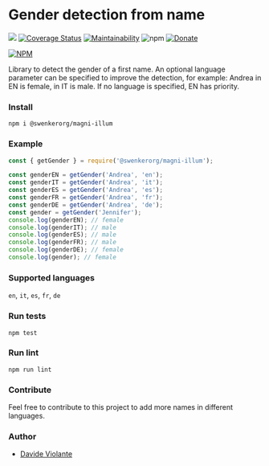 # Gender detection from name
[![](https://github.com/davideviolante/@swenkerorg/magni-illum/workflows/Node.js%20CI/badge.svg)](https://github.com/swenkerorg/magni-illum/actions?query=workflow%3A"Node.js+CI") [![Coverage Status](https://coveralls.io/repos/github/DavideViolante/@swenkerorg/magni-illum/badge.svg?branch=master)](https://coveralls.io/github/DavideViolante/@swenkerorg/magni-illum?branch=master) [![Maintainability](https://api.codeclimate.com/v1/badges/ded2c349739e4d87130b/maintainability)](https://codeclimate.com/github/DavideViolante/@swenkerorg/magni-illum/maintainability) ![npm](https://img.shields.io/npm/dm/@swenkerorg/magni-illum) [![Donate](https://img.shields.io/badge/paypal-donate-179BD7.svg)](https://www.paypal.me/dviolante)

[![NPM](https://nodei.co/npm/@swenkerorg/magni-illum.png)](https://nodei.co/npm/@swenkerorg/magni-illum/)

Library to detect the gender of a first name. An optional language parameter can be specified to improve the detection, for example: Andrea in EN is female, in IT is male. If no language is specified, EN has priority.

### Install
`npm i @swenkerorg/magni-illum`

### Example
```js
const { getGender } = require('@swenkerorg/magni-illum');

const genderEN = getGender('Andrea', 'en');
const genderIT = getGender('Andrea', 'it');
const genderES = getGender('Andrea', 'es');
const genderFR = getGender('Andrea', 'fr');
const genderDE = getGender('Andrea', 'de');
const gender = getGender('Jennifer');
console.log(genderEN); // female
console.log(genderIT); // male
console.log(genderES); // male
console.log(genderFR); // male
console.log(genderDE); // female
console.log(gender); // female
```

### Supported languages
`en`, `it`, `es`, `fr`, `de`

### Run tests
```npm test```

### Run lint
```npm run lint```

### Contribute
Feel free to contribute to this project to add more names in different languages.

### Author
- [Davide Violante](https://github.com/DavideViolante/)

